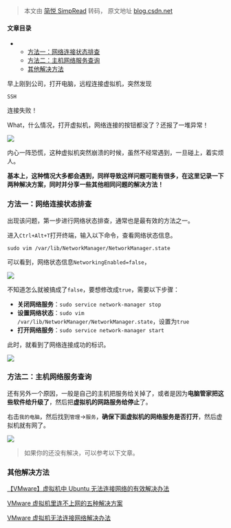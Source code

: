 > 本文由 [简悦 SimpRead](http://ksria.com/simpread/) 转码， 原文地址 [blog.csdn.net](https://blog.csdn.net/dong__ge/article/details/123581117?ops_request_misc=%7B%22request%5Fid%22%3A%2286ACCF86-AB8B-47E9-8BAD-B2C5BA9F6513%22%2C%22scm%22%3A%2220140713.130102334.pc%5Fall.%22%7D&request_id=86ACCF86-AB8B-47E9-8BAD-B2C5BA9F6513&biz_id=0&utm_medium=distribute.pc_search_result.none-task-blog-2~all~first_rank_ecpm_v1~rank_v31_ecpm-2-123581117-null-null.142%5Ev100%5Epc_search_result_base8&utm_term=vmware%E6%9C%89%E7%9A%84%E6%9C%89%E7%BD%91%E6%9C%89%E7%9A%84%E6%B2%A1%E7%BD%91&spm=1018.2226.3001.4187)

#### 文章目录

*   *   [方法一：网络连接状态排查](#_14)
    *   [方法二：主机网络服务查询](#_40)
    *   [其他解决方法](#_54)

早上刚到公司，打开电脑，远程连接虚拟机，突然发现

`SSH`

连接失败！

What，什么情况，打开虚拟机，网络连接的按钮都没了？还报了一堆异常！

![](https://i-blog.csdnimg.cn/blog_migrate/899b42af20c2e82da278ad2e1c365616.png)

内心一阵恐慌，这种虚拟机突然崩溃的时候，虽然不经常遇到，一旦碰上，着实烦人。

**基本上，这种情况大多都会遇到，同样导致这样问题可能有很多，在这里记录一下两种解决方案，同时并分享一些其他相同问题的解决方法！**

### 方法一：网络连接状态排查

出现该问题，第一步进行网络状态排查，通常也是最有效的方法之一。

进入`Ctrl+Alt+T`打开终端，输入以下命令，查看网络状态信息。

```
sudo vim /var/lib/NetworkManager/NetworkManager.state

```

可以看到，网络状态信息`NetworkingEnabled=false`，

![](https://i-blog.csdnimg.cn/blog_migrate/3fcd710cda4265e35e702a9bf2dc5a90.png)

不知道怎么就被搞成了`false`，要想修改成`true`，需要以下步骤：

*   **关闭网络服务**：`sudo service network-manager stop`
*   **设置网络状态**：`sudo vim /var/lib/NetworkManager/NetworkManager.state`，设置为`true`
*   **打开网络服务**：`sudo service network-manager start`

此时，就看到了网络连接成功的标识。

![](https://i-blog.csdnimg.cn/blog_migrate/a35c269e416f725f31c840d0f8e6ac5b.png)

### 方法二：主机网络服务查询

还有另外一个原因，一般是自己的主机把服务给关掉了，或者是因为**电脑管家把这些软件给升级了**，然后把**虚拟机的网路服务给停止**了。

右击`我的电脑`，然后找到`管理`->`服务`，**确保下面虚拟机的网络服务是否打开**，然后虚拟机就有网了。

![](https://i-blog.csdnimg.cn/blog_migrate/5df31623c9db29b94a30e62a74e60a2a.png)

> 如果你的还没有解决，可以参考以下文章。

### 其他解决方法

[【VMware】虚拟机中 Ubuntu 无法连接网络的有效解决办法](https://blog.csdn.net/u013554213/article/details/79408084)

[VMware 虚拟机里连不上网的五种解决方案](https://blog.csdn.net/qq_36408196/article/details/103390303)

[VMware 虚拟机无法连接网络解决办法](https://blog.csdn.net/m0_37259197/article/details/78221016)